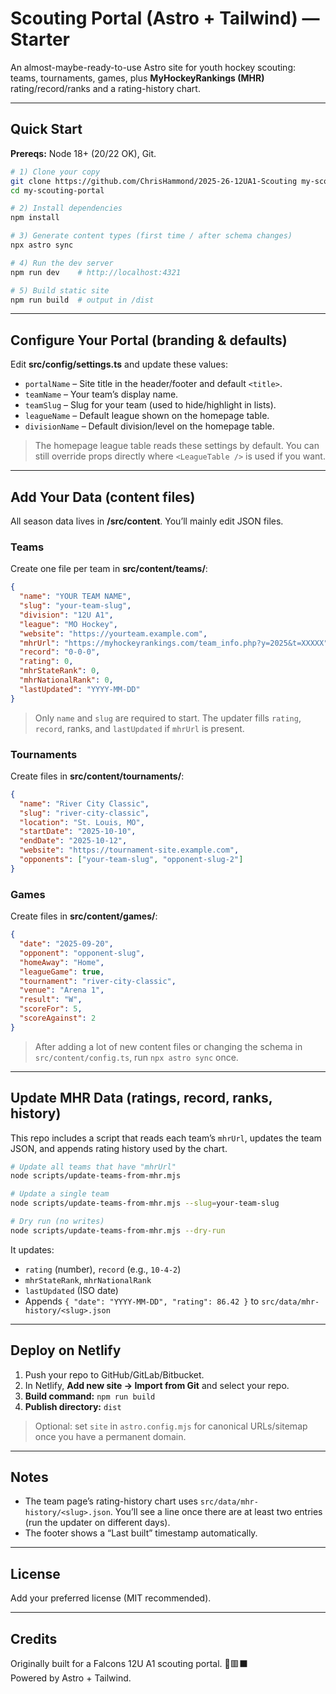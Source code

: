 # Scouting Portal (Astro + Tailwind) — **Starter**

An almost-maybe-ready-to-use Astro site for youth hockey scouting: teams, tournaments, games, plus **MyHockeyRankings (MHR)** rating/record/ranks and a rating-history chart.

---

## Quick Start

**Prereqs:** Node 18+ (20/22 OK), Git.

```bash
# 1) Clone your copy
git clone https://github.com/ChrisHammond/2025-26-12UA1-Scouting my-scouting-portal
cd my-scouting-portal

# 2) Install dependencies
npm install

# 3) Generate content types (first time / after schema changes)
npx astro sync

# 4) Run the dev server
npm run dev    # http://localhost:4321

# 5) Build static site
npm run build  # output in /dist
```

---

## Configure Your Portal (branding & defaults)

Edit **src/config/settings.ts** and update these values:

- `portalName` – Site title in the header/footer and default `<title>`.
- `teamName` – Your team’s display name.
- `teamSlug` – Slug for your team (used to hide/highlight in lists).
- `leagueName` – Default league shown on the homepage table.
- `divisionName` – Default division/level on the homepage table.

> The homepage league table reads these settings by default. You can still override props directly where `<LeagueTable />` is used if you want.

---

## Add Your Data (content files)

All season data lives in **/src/content**. You’ll mainly edit JSON files.

### Teams
Create one file per team in **src/content/teams/**:
```json
{
  "name": "YOUR TEAM NAME",
  "slug": "your-team-slug",
  "division": "12U A1",
  "league": "MO Hockey",
  "website": "https://yourteam.example.com",
  "mhrUrl": "https://myhockeyrankings.com/team_info.php?y=2025&t=XXXXX",
  "record": "0-0-0",
  "rating": 0,
  "mhrStateRank": 0,
  "mhrNationalRank": 0,
  "lastUpdated": "YYYY-MM-DD"
}
```
> Only `name` and `slug` are required to start. The updater fills `rating`, `record`, ranks, and `lastUpdated` if `mhrUrl` is present.

### Tournaments
Create files in **src/content/tournaments/**:
```json
{
  "name": "River City Classic",
  "slug": "river-city-classic",
  "location": "St. Louis, MO",
  "startDate": "2025-10-10",
  "endDate": "2025-10-12",
  "website": "https://tournament-site.example.com",
  "opponents": ["your-team-slug", "opponent-slug-2"]
}
```

### Games
Create files in **src/content/games/**:
```json
{
  "date": "2025-09-20",
  "opponent": "opponent-slug",
  "homeAway": "Home",
  "leagueGame": true,
  "tournament": "river-city-classic",
  "venue": "Arena 1",
  "result": "W",
  "scoreFor": 5,
  "scoreAgainst": 2
}
```
> After adding a lot of new content files or changing the schema in `src/content/config.ts`, run `npx astro sync` once.

---

## Update MHR Data (ratings, record, ranks, history)

This repo includes a script that reads each team’s `mhrUrl`, updates the team JSON, and appends rating history used by the chart.

```bash
# Update all teams that have "mhrUrl"
node scripts/update-teams-from-mhr.mjs

# Update a single team
node scripts/update-teams-from-mhr.mjs --slug=your-team-slug

# Dry run (no writes)
node scripts/update-teams-from-mhr.mjs --dry-run
```

It updates:
- `rating` (number), `record` (e.g., `10-4-2`)
- `mhrStateRank`, `mhrNationalRank`
- `lastUpdated` (ISO date)
- Appends `{ "date": "YYYY-MM-DD", "rating": 86.42 }` to `src/data/mhr-history/<slug>.json`

---

## Deploy on Netlify

1. Push your repo to GitHub/GitLab/Bitbucket.  
2. In Netlify, **Add new site → Import from Git** and select your repo.  
3. **Build command:** `npm run build`  
4. **Publish directory:** `dist`

> Optional: set `site` in `astro.config.mjs` for canonical URLs/sitemap once you have a permanent domain.

---

## Notes

- The team page’s rating-history chart uses `src/data/mhr-history/<slug>.json`. You’ll see a line once there are at least two entries (run the updater on different days).
- The footer shows a “Last built” timestamp automatically.

---

## License

Add your preferred license (MIT recommended).

---

## Credits

Originally built for a Falcons 12U A1 scouting portal. 🏒🟥⬛️  
Powered by Astro + Tailwind.
